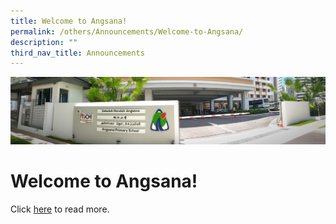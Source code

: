 ```yaml
---
title: Welcome to Angsana!
permalink: /others/Announcements/Welcome-to-Angsana/
description: ""
third_nav_title: Announcements
---
```



![](/images/About%20Us.jpg)

# Welcome to Angsana!


Click [here](https://photos.google.com/share/AF1QipP5cXuQ9Yyk-MAWMHlMDM_JZBXfV6TYXJRsf0BBuj-ZXSWJapr189d3cE0lJSQBJg?key=ZGIxMGJmSGVVZl9IRGxQNGd3UDRObzIwSlYydDRR) to read more.